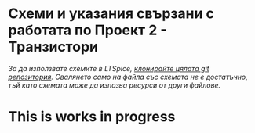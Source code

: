 # Схеми и указания свързани с работата по Проект 2 - Транзистори

*За да използвате схемите в LTSpice, [клонирайте цялата git репозитория](../Instructions/repo-clone.md). Свалянето само на файла със схемата не е достатъчно, тъй като схемата може да изпозва ресурси от други файлове.*


# This is works in progress